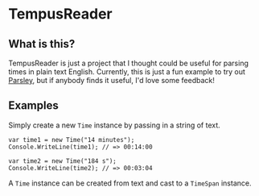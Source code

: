 # TempusReader

## What is this?

TempusReader is just a project that I thought could be useful for parsing times in plain text English. Currently, this is just a fun example to try out [Parsley](https://github.com/plioi/parsley), but if anybody finds it useful, I'd love some feedback!

## Examples

Simply create a new `Time` instance by passing in a string of text.

    var time1 = new Time("14 minutes");
    Console.WriteLine(time1); // => 00:14:00 

    var time2 = new Time("184 s");
    Console.WriteLine(time2); // => 00:03:04

A `Time` instance can be created from text and cast to a `TimeSpan` instance.
